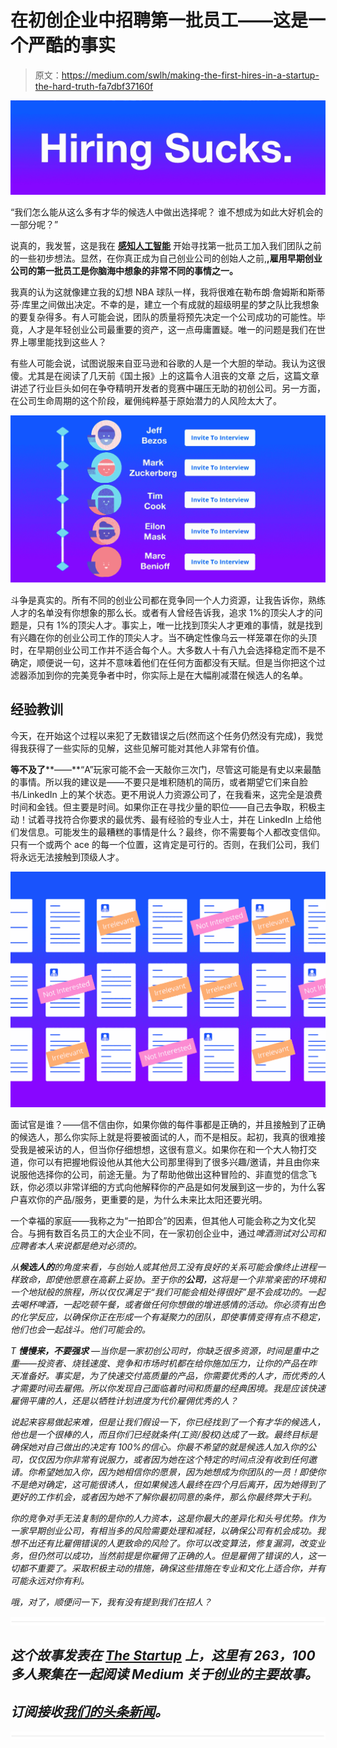 # 在初创企业中招聘第一批员工——这是一个严酷的事实

> 原文：<https://medium.com/swlh/making-the-first-hires-in-a-startup-the-hard-truth-fa7dbf37160f>

![](img/d12343b86ff386176cee21b04443d8cc.png)

“我们怎么能从这么多有才华的候选人中做出选择呢？
谁不想成为如此大好机会的一部分呢？”

说真的，我发誓，这是我在 [**感知人工智能**](http://www.prcptv.ai) 开始寻找第一批员工加入我们团队之前的一些初步想法。显然，在你真正成为自己创业公司的创始人之前,**,雇用早期创业公司的第一批员工是你脑海中想象的非常不同的事情之一。**

我真的认为这就像建立我的幻想 NBA 球队一样，我将很难在勒布朗·詹姆斯和斯蒂芬·库里之间做出决定。不幸的是，建立一个有成就的超级明星的梦之队比我想象的要复杂得多。有人可能会说，团队的质量将预先决定一个公司成功的可能性。毕竟，人才是年轻创业公司最重要的资产，这一点毋庸置疑。唯一的问题是我们在世界上哪里能找到这些人？

有些人可能会说，试图说服来自亚马逊和谷歌的人是一个大胆的举动。我认为这很傻。尤其是在阅读了几天前《国土报》上的这篇令人沮丧的文章 之后，这篇文章讲述了行业巨头如何在争夺精明开发者的竞赛中碾压无助的初创公司。另一方面，在公司生命周期的这个阶段，雇佣纯粹基于原始潜力的人风险太大了。

![](img/f3afd4558f667135f803dc59e6e7d897.png)

斗争是真实的。所有不同的创业公司都在竞争同一个人力资源，让我告诉你，熟练人才的名单没有你想象的那么长。或者有人曾经告诉我，追求 1%的顶尖人才的问题是，只有 1%的顶尖人才。事实上，唯一比找到顶尖人才更难的事情，就是找到有兴趣在你的创业公司工作的顶尖人才。当不确定性像乌云一样笼罩在你的头顶时，在早期创业公司工作并不适合每个人。大多数人十有八九会选择稳定而不是不确定，顺便说一句，这并不意味着他们在任何方面都没有天赋。但是当你把这个过滤器添加到你的完美竞争者中时，你实际上是在大幅削减潜在候选人的名单。

## 经验教训

今天，在开始这个过程以来犯了无数错误之后(然而这个任务仍然没有完成)，我觉得我获得了一些实际的见解，这些见解可能对其他人非常有价值。

**等不及了****——**“A”玩家可能不会一天敲你三次门，尽管这可能是有史以来最酷的事情。所以我的建议是——不要只是堆积随机的简历，或者期望它们来自脸书/LinkedIn 上的某个状态。更不用说人力资源公司了，在我看来，这完全是浪费时间和金钱。但主要是时间。如果你正在寻找少量的职位——自己去争取，积极主动！试着寻找符合你要求的最优秀、最有经验的专业人士，并在 LinkedIn 上给他们发信息。可能发生的最糟糕的事情是什么？最终，你不需要每个人都改变信仰。只有一个或两个 ace 的每一个位置，这肯定是可行的。否则，在我们公司，我们将永远无法接触到顶级人才。

![](img/cc791d8a750bd9f7b6a85008de31534e.png)

面试官是谁？——信不信由你，如果你做的每件事都是正确的，并且接触到了正确的候选人，那么你实际上就是将要被面试的人，而不是相反。起初，我真的很难接受我是被采访的人，但当你仔细想想，这很有意义。如果你在和一个大人物打交道，你可以有把握地假设他从其他大公司那里得到了很多兴趣/邀请，并且由你来说服他选择你的公司，前途无量。为了帮助他做出这种冒险的、非直觉的信念飞跃，你必须以非常详细的方式向他解释你的产品是如何发展到这一步的，为什么客户喜欢你的产品/服务，更重要的是，为什么未来比太阳还要光明。

一个幸福的家庭——我称之为“一拍即合”的因素，但其他人可能会称之为文化契合。与拥有数百名员工的大企业不同，在一家初创企业中，通过[](https://lifehacker.com/try-the-beer-test-to-make-a-hiring-decision-1656021914)*啤酒测试对公司和应聘者本人来说都是绝对必须的。*

*从**候选人的**的角度来看，与创始人或其他员工没有良好的关系可能会像终止进程一样致命，即使他愿意在高薪上妥协。至于你的**公司**，这将是一个非常亲密的环境和一个地狱般的旅程，所以仅仅满足于“我们可能会相处得很好”是不会成功的。一起去喝杯啤酒，一起吃顿午餐，或者做任何你想做的增进感情的活动。你必须有出色的化学反应，以确保你正在形成一个有凝聚力的团队，即使事情变得有点不稳定，他们也会一起战斗。他们可能会的。*

*T **慢慢来，不要强求** —当你是一家初创公司时，你缺乏很多资源，时间是重中之重——投资者、烧钱速度、竞争和市场时机都在给你施加压力，让你的产品在昨天准备好。事实是，为了快速交付高质量的产品，你需要优秀的人才，而优秀的人才需要时间去雇佣。所以你发现自己面临着时间和质量的经典困境。我是应该快速雇佣平庸的人，还是以牺牲计划进度为代价雇佣优秀的人？*

*说起来容易做起来难，但是让我们假设一下，你已经找到了一个有才华的候选人，他也是一个很棒的人，而且你们已经就条件(工资/股权)达成了一致。最终目标是确保她对自己做出的决定有 100%的信心。你最不希望的就是候选人加入你的公司，仅仅因为你非常有说服力，或者因为她在这个特定的时间点没有收到任何邀请。你希望她加入你，因为她相信你的愿景，因为她想成为你团队的一员！即使你不是绝对确定，这可能很诱人，但如果候选人最终在四个月后离开，因为她得到了更好的工作机会，或者因为她不了解你最初同意的条件，那么你最终弊大于利。*

*你的竞争对手无法复制的是你的人力资本，这是你最大的差异化和头号优势。作为一家早期创业公司，有相当多的风险需要处理和减轻，以确保公司有机会成功。我想不出还有比雇佣错误的人更致命的风险了。你可以改变算法，修复漏洞，改变业务，但仍然可以成功，当然前提是你雇佣了正确的人。但是雇佣了错误的人，这一切都不重要了。采取积极主动的措施，确保这些措施在专业和文化上适合你，并有可能永远对你有利。*

*哦，对了，顺便问一下，我有没有提到我们在招人？*

*![](img/731acf26f5d44fdc58d99a6388fe935d.png)*

## *这个故事发表在 [The Startup](https://medium.com/swlh) 上，这里有 263，100 多人聚集在一起阅读 Medium 关于创业的主要故事。*

## *订阅接收[我们的头条新闻](http://growthsupply.com/the-startup-newsletter/)。*

*![](img/731acf26f5d44fdc58d99a6388fe935d.png)*